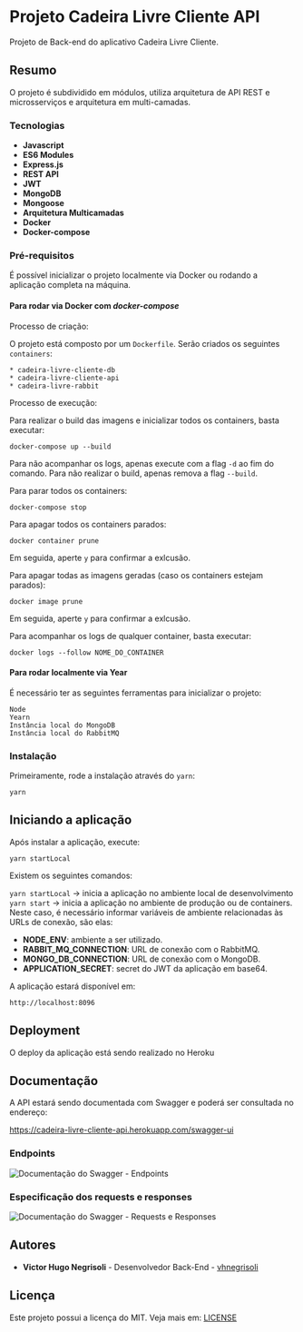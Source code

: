 # Projeto Cadeira Livre Cliente API

Projeto de Back-end do aplicativo Cadeira Livre Cliente.

## Resumo

O projeto é subdividido em módulos, utiliza arquitetura de API REST e microsserviços e arquitetura em multi-camadas.

### Tecnologias

- **Javascript**
- **ES6 Modules**
- **Express.js**
- **REST API**
- **JWT**
- **MongoDB**
- **Mongoose**
- **Arquitetura Multicamadas**
- **Docker**
- **Docker-compose**

### Pré-requisitos

É possível inicializar o projeto localmente via Docker ou rodando a aplicação completa na máquina.

#### Para rodar via Docker com _docker-compose_

Processo de criação:

O projeto está composto por um `Dockerfile`. Serão criados os seguintes `containers`:

```
* cadeira-livre-cliente-db
* cadeira-livre-cliente-api
* cadeira-livre-rabbit
```

Processo de execução:

Para realizar o build das imagens e inicializar todos os containers, basta executar:

`docker-compose up --build`

Para não acompanhar os logs, apenas execute com a flag `-d` ao fim do comando. Para não realizar o build, apenas remova a flag `--build`.

Para parar todos os containers:

`docker-compose stop`

Para apagar todos os containers parados:

`docker container prune`

Em seguida, aperte `y` para confirmar a exlcusão.

Para apagar todas as imagens geradas (caso os containers estejam parados):

`docker image prune`

Em seguida, aperte `y` para confirmar a exlcusão.

Para acompanhar os logs de qualquer container, basta executar:

`docker logs --follow NOME_DO_CONTAINER`

#### Para rodar localmente via Year

É necessário ter as seguintes ferramentas para inicializar o projeto:

```
Node
Yearn
Instância local do MongoDB
Instância local do RabbitMQ
```

### Instalação

Primeiramente, rode a instalação através do `yarn`:

```
yarn
```

## Iniciando a aplicação

Após instalar a aplicação, execute:

```
yarn startLocal
```

Existem os seguintes comandos:

`yarn startLocal` -> inicia a aplicação no ambiente local de desenvolvimento
`yarn start` -> inicia a aplicação no ambiente de produção ou de containers. Neste caso, é necessário informar variáveis de ambiente relacionadas às URLs de conexão, são elas:

- **NODE_ENV**: ambiente a ser utilizado.
- **RABBIT_MQ_CONNECTION**: URL de conexão com o RabbitMQ.
- **MONGO_DB_CONNECTION**: URL de conexão com o MongoDB.
- **APPLICATION_SECRET**: secret do JWT da aplicação em base64.

A aplicação estará disponível em:

```
http://localhost:8096
```

## Deployment

O deploy da aplicação está sendo realizado no Heroku

## Documentação

A API estará sendo documentada com Swagger e poderá ser consultada no endereço:

https://cadeira-livre-cliente-api.herokuapp.com/swagger-ui

### Endpoints

![Documentação do Swagger - Endpoints]()

### Especificação dos requests e responses

![Documentação do Swagger - Requests e Responses]()

## Autores

- **Victor Hugo Negrisoli** - Desenvolvedor Back-End - [vhnegrisoli](https://github.com/vhnegrisoli)

## Licença

Este projeto possui a licença do MIT. Veja mais em: [LICENSE](LICENSE)
